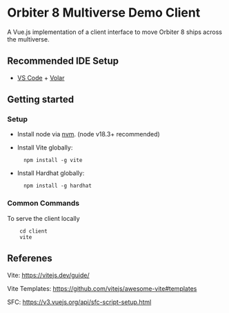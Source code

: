 # Orbiter 8 Multiverse Demo Client

A Vue.js implementation of a client interface to move Orbiter 8 ships across the multiverse.

## Recommended IDE Setup

- [VS Code](https://code.visualstudio.com/) + [Volar](https://marketplace.visualstudio.com/items?itemName=Vue.volar)


## Getting started

### Setup

- Install node via [nvm](https://github.com/nvm-sh/nvm). (node v18.3+ recommended)

- Install Vite globally:

        npm install -g vite

- Install Hardhat globally:

        npm install -g hardhat

### Common Commands

To serve the client locally

        cd client
        vite

## Referenes

Vite: https://vitejs.dev/guide/

Vite Templates: https://github.com/vitejs/awesome-vite#templates

SFC: https://v3.vuejs.org/api/sfc-script-setup.html

